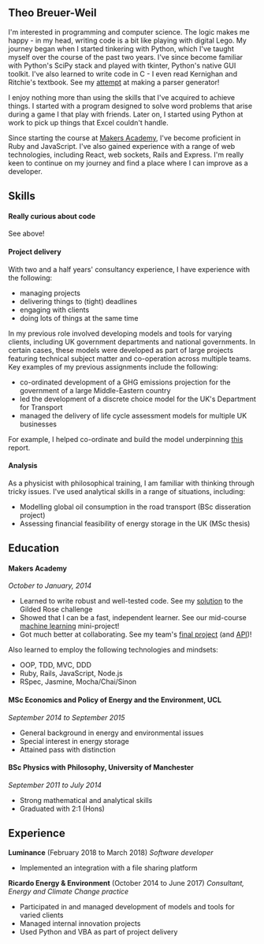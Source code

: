 ## Theo Breuer-Weil

I'm interested in programming and computer science. The logic makes me happy - in my head, writing code is a bit like playing with digital Lego. My journey began when I started tinkering with Python, which I've taught myself over the course of the past two years. I've since become familiar with Python's SciPy stack and played with tkinter, Python's native GUI toolkit. I've also learned to write code in C - I even read Kernighan and Ritchie's textbook. See my [attempt](https://github.com/somemarsupials/bnfparsing) at making a parser generator!

I enjoy nothing more than using the skills that I've acquired to achieve things. I started with a program designed to solve word problems that arise during a game I that play with friends. Later on, I started using Python at work to pick up things that Excel couldn't handle.

Since starting the course at [Makers Academy](#makers-academy), I've become proficient in Ruby and JavaScript. I've also gained experience with a range of web technologies, including React, web sockets, Rails and Express. I'm really keen to continue on my journey and find a place where I can improve as a developer.

## Skills

#### Really curious about code

See above!

#### Project delivery

With two and a half years' consultancy experience, I have experience with the following:

+ managing projects
+ delivering things to (tight) deadlines
+ engaging with clients
+ doing lots of things at the same time

In my previous role involved developing models and tools for varying clients, including UK government departments and national governments. In certain cases, these models were developed as part of large projects featuring technical subject matter and co-operation across multiple teams. Key examples of my previous assignments include the following:

+ co-ordinated development of a GHG emissions projection for the government of a large Middle-Eastern country
+ led the development of a discrete choice model for the UK's Department for Transport
+ managed the delivery of life cycle assessment models for multiple UK businesses

For example, I helped co-ordinate and build the model underpinning [this](http://www4.unfccc.int/ndcregistry/PublishedDocuments/Israel%20First/Israel%20INDC.pdf) report.

#### Analysis

As a physicist with philosophical training, I am familiar with thinking through tricky issues. I've used analytical skills in a range of situations, including:

+ Modelling global oil consumption in the road transport (BSc disseration project)
+ Assessing financial feasibility of energy storage in the UK (MSc thesis)

## Education

#### Makers Academy
*October to January, 2014*

- Learned to write robust and well-tested code. See my [solution](https://github.com/somemarsupials/gilded-rose-ruby) to the Gilded Rose challenge
- Showed that I can be a fast, independent learner. See our mid-course [machine learning](https://github.com/somemarsupials/cooking-challenge/graphs/contributors) mini-project!
- Got much better at collaborating. See my team's [final project](https://github.com/antoniobelmar/Pub-Quiz-App) (and [API](https://github.com/antoniobelmar/Pub-Quiz-API))!

Also learned to employ the following technologies and mindsets:
- OOP, TDD, MVC, DDD
- Ruby, Rails, JavaScript, Node.js
- RSpec, Jasmine, Mocha/Chai/Sinon

#### MSc Economics and Policy of Energy and the Environment, UCL
*September 2014 to September 2015*

- General background in energy and environmental issues
- Special interest in energy storage
- Attained pass with distinction

#### BSc Physics with Philosophy, University of Manchester
*September 2011 to July 2014*

- Strong mathematical and analytical skills
- Graduated with 2:1 (Hons)

## Experience

**Luminance** (February 2018 to March 2018)
*Software developer*

- Implemented an integration with a file sharing platform 

**Ricardo Energy & Environment** (October 2014 to June 2017)
*Consultant, Energy and Climate Change practice*

- Participated in and managed development of models and tools for varied clients
- Managed internal innovation projects 
- Used Python and VBA as part of project delivery
